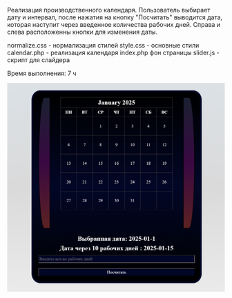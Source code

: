 Реализация производственного календаря.
Пользователь выбирает дату и интервал, после нажатия на 
кнопку "Посчитать" выводится дата, которая наступит 
через введенное количества рабочих дней.
Справа и слева расположенны кнопки для изменения даты.


normalize.css - нормализация стилей
style.css - основные стили
calendar.php - реализация календаря
index.php фон страницы
slider.js - скрипт для слайдера  



Время выполнения: 7 ч


![Календарь](./calendar.png "Фотография")
